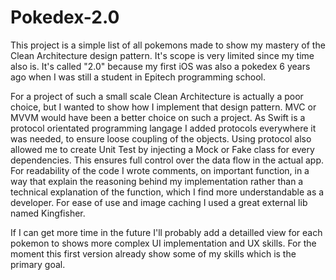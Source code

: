 # Pokedex-2.0

This project is a simple list of all pokemons made to show my mastery of the Clean Architecture design pattern.
It's scope is very limited since my time also is.
It's called "2.0" because my first iOS was also a pokedex 6 years ago when I was still a student in Epitech programming school.

For a project of such a small scale Clean Architecture is actually a poor choice, but I wanted to show how I implement that design pattern. MVC or MVVM would have been a better choice on such a project.
As Swift is a protocol orientated programming langage I added protocols everywhere it was needed, to ensure loose coupling of the objects.
Using protocol also allowed me to create Unit Test by injecting a Mock or Fake class for every dependencies. This ensures full control over the data flow in the actual app.
For readability of the code I wrote comments, on important function, in a way that explain the reasoning behind my implementation rather than a technical explanation of the function, which I find more understandable as a developer.
For ease of use and image caching I used a great external lib named Kingfisher.

If I can get more time in the future I'll probably add a detailled view for each pokemon to shows more complex UI implementation and UX skills. For the moment this first version already show some of my skills which is the primary goal.
